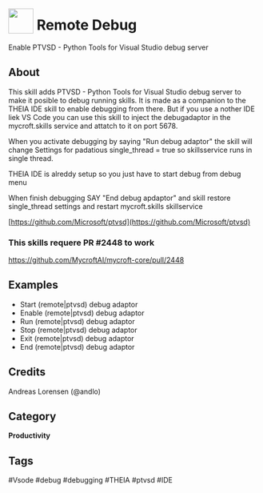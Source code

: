 # <img src="https://raw.githack.com/FortAwesome/Font-Awesome/master/svgs/solid/bug.svg" card_color="#990000" width="50" height="50" style="vertical-align:bottom"/> Remote Debug
Enable PTVSD - Python Tools for Visual Studio debug server

## About
This skill adds PTVSD - Python Tools for Visual Studio debug server to make it posible to 
debug running skills.
It is made as a companion to the THEIA IDE skill to enable debugging from there. But if you
use a nother IDE liek VS Code you can use this skill to inject the debugadaptor in the
mycroft.skills service and attatch to it on port 5678.

When you activate debugging by saying "Run debug adaptor" the skill will change Settings for 
padatious single_thread = true so skillsservice runs in single thread. 

THEIA IDE is alreddy setup so you just have to start debug from debug menu

When finish debugging SAY "End debug apdaptor" and skill restore single_thread settings and 
restart mycroft.skills skillservice

[https://github.com/Microsoft/ptvsd](https://github.com/Microsoft/ptvsd)

### This skills requere PR #2448 to work 
https://github.com/MycroftAI/mycroft-core/pull/2448

## Examples
* Start (remote|ptvsd) debug adaptor
* Enable (remote|ptvsd) debug adaptor
* Run (remote|ptvsd) debug adaptor
* Stop (remote|ptvsd) debug adaptor
* Exit (remote|ptvsd) debug adaptor
* End (remote|ptvsd) debug adaptor

## Credits
Andreas Lorensen (@andlo)

## Category
**Productivity**

## Tags
#Vsode
#debug
#debugging
#THEIA
#ptvsd
#IDE


